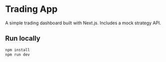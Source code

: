 # Trading App

A simple trading dashboard built with Next.js. Includes a mock strategy API.

## Run locally

```bash
npm install
npm run dev
```